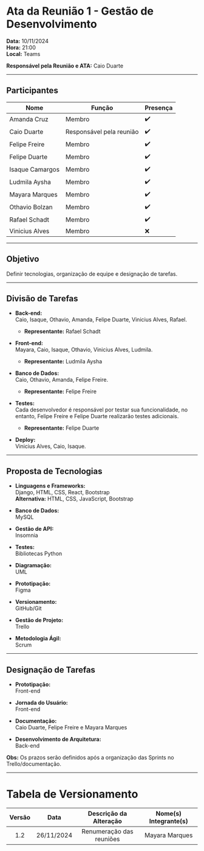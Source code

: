 # Ata da Reunião 1 - Gestão de Desenvolvimento

**Data:** 10/11/2024  
**Hora:** 21:00  
**Local:** Teams  

**Responsável pela Reunião e ATA:** Caio Duarte  

---

## Participantes

| Nome            | Função               | Presença |
|-----------------|----------------------|----------|
| Amanda Cruz     | Membro               | ✔️       |
| Caio Duarte     | Responsável pela reunião | ✔️ |
| Felipe Freire   | Membro               | ✔️       |
| Felipe Duarte   | Membro               | ✔️       |
| Isaque Camargos | Membro               | ✔️       |
| Ludmila Aysha   | Membro               | ✔️       |
| Mayara Marques  | Membro               | ✔️       |
| Othavio Bolzan  | Membro               | ✔️       |
| Rafael Schadt   | Membro               | ✔️       |
| Vinicius Alves  | Membro               | ❌       |

---
## Objetivo
Definir tecnologias, organização de equipe e designação de tarefas.

---
## Divisão de Tarefas
- **Back-end:**  
  Caio, Isaque, Othavio, Amanda, Felipe Duarte, Vinicius Alves, Rafael.  
  - **Representante:** Rafael Schadt

- **Front-end:**  
  Mayara, Caio, Isaque, Othavio, Vinicius Alves, Ludmila.  
  - **Representante:** Ludmila Aysha

- **Banco de Dados:**  
  Caio, Othavio, Amanda, Felipe Freire.  
  - **Representante:** Felipe Freire

- **Testes:**  
  Cada desenvolvedor é responsável por testar sua funcionalidade, no entanto, Felipe Freire e Felipe Duarte realizarão testes adicionais.  
  - **Representante:** Felipe Duarte

- **Deploy:**  
  Vinicius Alves, Caio, Isaque.  


---
## Proposta de Tecnologias
- **Linguagens e Frameworks:**  
  Django, HTML, CSS, React, Bootstrap  
  **Alternativa:** HTML, CSS, JavaScript, Bootstrap  

- **Banco de Dados:**  
  MySQL  

- **Gestão de API:**  
  Insomnia  

- **Testes:**  
  Bibliotecas Python  

- **Diagramação:**  
  UML  

- **Prototipação:**  
  Figma  

- **Versionamento:**  
  GitHub/Git  

- **Gestão de Projeto:**  
  Trello  

- **Metodologia Ágil:**  
  Scrum  

---
## Designação de Tarefas
- **Prototipação:**  
  Front-end  

- **Jornada do Usuário:**  
  Front-end  

- **Documentação:**  
  Caio Duarte, Felipe Freire e Mayara Marques

- **Desenvolvimento de Arquitetura:**  
  Back-end  

**Obs:** Os prazos serão definidos após a organização das Sprints no Trello/documentação.

---
# Tabela de Versionamento 

| Versão | Data | Descrição da Alteração | Nome(s) Integrante(s) |
| :----: | :--: | :--------------------: | :-------------------: |
| 1.2 | 26/11/2024 | Renumeração das reuniões | Mayara Marques |